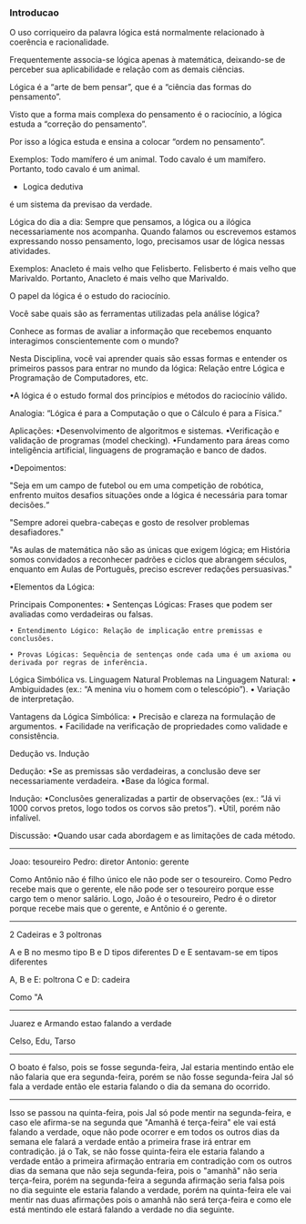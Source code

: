 ### Introducao

O uso corriqueiro da palavra lógica está normalmente relacionado à coerência e racionalidade.

Frequentemente associa-se lógica apenas à matemática, deixando-se de perceber sua aplicabilidade e relação com as demais ciências. 

Lógica é a “arte de bem pensar”, que é a “ciência das formas do pensamento”.

Visto que a forma mais complexa do pensamento é o raciocínio, a lógica estuda a “correção do pensamento”.

Por isso a lógica estuda e ensina a colocar “ordem no pensamento”. 

Exemplos: Todo mamífero é um animal. Todo cavalo é um mamífero. Portanto, todo cavalo é um animal.


- Logica dedutiva

é um sistema da previsao da verdade.

Lógica do dia a dia: 
	Sempre que pensamos, a lógica ou a ilógica necessariamente nos acompanha. 
	Quando falamos ou escrevemos estamos expressando nosso pensamento, logo, precisamos usar de lógica nessas atividades. 

Exemplos: 
Anacleto é mais velho que Felisberto. 
Felisberto é mais velho que Marivaldo. 
Portanto, Anacleto é mais velho que Marivaldo.

O papel da lógica é o estudo do raciocínio. 

Você sabe quais são as ferramentas utilizadas pela análise lógica? 

Conhece as formas de avaliar a informação que recebemos enquanto interagimos conscientemente com o mundo? 

Nesta Disciplina, você vai aprender quais são essas formas e entender os primeiros passos para entrar no mundo da lógica: Relação entre Lógica e Programação de Computadores, etc.

•A lógica é o estudo formal dos princípios e métodos do raciocínio válido. 

Analogia: “Lógica é para a Computação o que o Cálculo é para a Física.” 

Aplicações: 
•Desenvolvimento de algoritmos e sistemas. 
•Verificação e validação de programas (model checking). 
•Fundamento para áreas como inteligência artificial, linguagens de programação e banco de dados.

•Depoimentos:

"Seja em um campo de futebol ou em uma competição de robótica, enfrento muitos desafios situações onde a lógica é necessária para tomar decisões.“ 

"Sempre adorei quebra-cabeças e gosto de resolver problemas desafiadores." 

"As aulas de matemática não são as únicas que exigem lógica; em História somos convidados a reconhecer padrões e ciclos que abrangem séculos, enquanto em Aulas de Português, preciso escrever redações persuasivas."

•Elementos da Lógica:

Principais Componentes: 
	• Sentenças Lógicas: Frases que podem ser avaliadas como verdadeiras ou falsas. 
	
	• Entendimento Lógico: Relação de implicação entre premissas e conclusões. 
	
	• Provas Lógicas: Sequência de sentenças onde cada uma é um axioma ou derivada por regras de inferência.

Lógica Simbólica vs. Linguagem Natural
Problemas na Linguagem Natural: 
• Ambiguidades (ex.: “A menina viu o homem com o telescópio”). 
• Variação de interpretação. 

Vantagens da Lógica Simbólica: 
• Precisão e clareza na formulação de argumentos. 
• Facilidade na verificação de propriedades como validade e consistência.

Dedução vs. Indução 

Dedução: 
•Se as premissas são verdadeiras, a conclusão deve ser necessariamente verdadeira. 
•Base da lógica formal. 

Indução: 
•Conclusões generalizadas a partir de observações (ex.: “Já vi 1000 corvos pretos, logo todos os corvos são pretos”). 
•Útil, porém não infalível. 

Discussão: 
•Quando usar cada abordagem e as limitações de cada método.

---

Joao: tesoureiro
Pedro: diretor
Antonio: gerente

Como Antônio não é filho único ele não pode ser o tesoureiro. Como Pedro recebe mais que o gerente, ele não pode ser o tesoureiro porque esse cargo tem o menor salário. Logo, João é o tesoureiro, Pedro é o diretor porque recebe mais que o gerente, e Antônio é o gerente. 

---

2 Cadeiras e 3 poltronas

A e B no mesmo tipo
B e D tipos diferentes
D e E sentavam-se em tipos diferentes

A, B e E: poltrona
C e D: cadeira

Como "A 

---

Juarez e Armando estao falando a verdade

Celso, Edu, Tarso

---

O boato é falso, pois se fosse segunda-feira, Jal estaria mentindo então ele não falaria que era segunda-feira, porém se não fosse segunda-feira Jal só fala a verdade então ele estaria falando o dia da semana do ocorrido.

---

Isso se passou na quinta-feira, pois Jal só pode mentir na segunda-feira, e caso ele afirma-se na segunda que "Amanhã é terça-feira" ele vai está falando a verdade, oque não pode ocorrer e em todos os outros dias da semana ele falará a verdade então a primeira frase irá entrar em contradição. já o Tak, se não fosse quinta-feira ele estaria falando a verdade então a primeira afirmação entraria em contradição com os outros dias da semana que não seja segunda-feira, pois o "amanhã" não seria terça-feira, porém na segunda-feira a segunda afirmação seria falsa pois no dia seguinte ele estaria falando a verdade, porém na quinta-feira ele vai mentir nas duas afirmações pois o amanhã não será terça-feira e como ele está mentindo ele estará falando a verdade no dia seguinte.